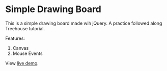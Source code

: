 # Simple Drawing Board 
This is a simple drawing board made wih jQuery. A practice followed along Treehouse tutorial.

Features:

1. Canvas
2. Mouse Events

View [live demo](http://jquery-simple-drawing-board.jinn.surge.sh).
